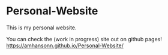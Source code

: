 # Personal-Website
This is my personal website.

You can check the (work in progress) site out on github pages! https://amhansonn.github.io/Personal-Website/
